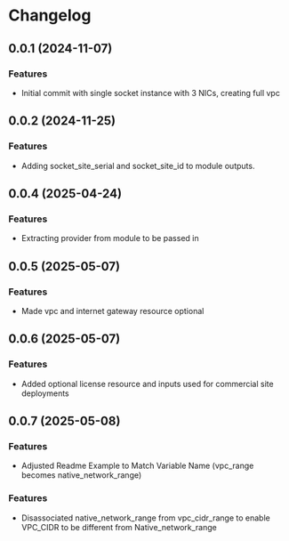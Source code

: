 # Changelog

## 0.0.1 (2024-11-07)

### Features
- Initial commit with single socket instance with 3 NICs, creating full vpc

## 0.0.2 (2024-11-25)

### Features
- Adding socket_site_serial and socket_site_id to module outputs.

## 0.0.4 (2025-04-24)

### Features
- Extracting provider from module to be passed in


## 0.0.5 (2025-05-07)

### Features
- Made vpc and internet gateway resource optional

## 0.0.6 (2025-05-07)

### Features
- Added optional license resource and inputs used for commercial site deployments

## 0.0.7 (2025-05-08)

### Features
- Adjusted Readme Example to Match Variable Name (vpc_range becomes native_network_range)
### Features
- Disassociated native_network_range from vpc_cidr_range to enable VPC_CIDR to be different from Native_network_range